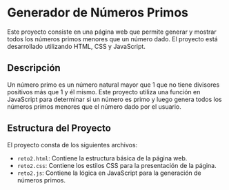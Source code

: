 # Generador de Números Primos

Este proyecto consiste en una página web que permite generar y mostrar todos los números primos menores que un número dado. El proyecto está desarrollado utilizando HTML, CSS y JavaScript.

## Descripción

Un número primo es un número natural mayor que 1 que no tiene divisores positivos más que 1 y él mismo. Este proyecto utiliza una función en JavaScript para determinar si un número es primo y luego genera todos los números primos menores que el número dado por el usuario.

## Estructura del Proyecto

El proyecto consta de los siguientes archivos:

- `reto2.html`: Contiene la estructura básica de la página web.
- `reto2.css`: Contiene los estilos CSS para la presentación de la página.
- `reto2.js`: Contiene la lógica en JavaScript para la generación de números primos.